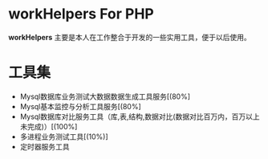 # workHelpers For PHP

**workHelpers** 
  主要是本人在工作整合于开发的一些实用工具，便于以后使用。

# 工具集
 * Mysql数据库业务测试大数据数据生成工具服务[(80%]
 * Mysql基本监控与分析工具服务[(80%]
 * Mysql数据库对比服务工具（库,表,结构,数据对比(数据对比百万内，百万以上未完成)）[(100%]
 * 多进程业务测试工具[(10%)]
 * 定时器服务工具